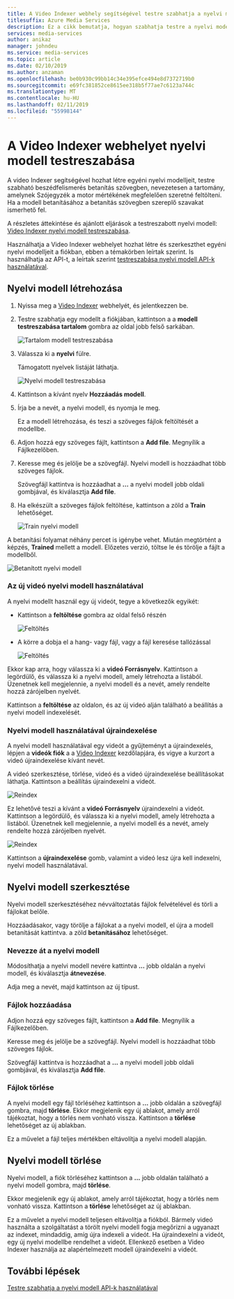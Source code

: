 ```yaml
---
title: A Video Indexer webhely segítségével testre szabhatja a nyelvi modell – Azure
titlesuffix: Azure Media Services
description: Ez a cikk bemutatja, hogyan szabhatja testre a nyelvi modell a Video Indexer webhelyet.
services: media-services
author: anikaz
manager: johndeu
ms.service: media-services
ms.topic: article
ms.date: 02/10/2019
ms.author: anzaman
ms.openlocfilehash: be0b930c99bb14c34e395efce494e8d7372719b0
ms.sourcegitcommit: e69fc381852ce8615ee318b5f77ae7c6123a744c
ms.translationtype: MT
ms.contentlocale: hu-HU
ms.lasthandoff: 02/11/2019
ms.locfileid: "55998144"
---
```

# <a name="customize-a-language-model-with-the-video-indexer-website"></a>A Video Indexer webhelyet nyelvi modell testreszabása

A video Indexer segítségével hozhat létre egyéni nyelvi modelljeit, testre szabható beszédfelismerés betanítás szövegben, nevezetesen a tartomány, amelynek Szójegyzék a motor mértékének megfelelően szeretné feltölteni. Ha a modell betanításához a betanítás szövegben szereplő szavakat ismerhető fel. 

A részletes áttekintése és ajánlott eljárások a testreszabott nyelvi modell: [Video Indexer nyelvi modell testreszabása](customize-language-model-overview.md).

Használhatja a Video Indexer webhelyet hozhat létre és szerkeszthet egyéni nyelvi modelljeit a fiókban, ebben a témakörben leírtak szerint. Is használhatja az API-t, a leírtak szerint [testreszabása nyelvi modell API-k használatával](customize-language-model-with-api.md).

## <a name="create-a-language-model"></a>Nyelvi modell létrehozása

1. Nyissa meg a [Video Indexer](https://www.videoindexer.ai/) webhelyét, és jelentkezzen be.
2. Testre szabhatja egy modellt a fiókjában, kattintson a a **modell testreszabása tartalom** gombra az oldal jobb felső sarkában.

   ![Tartalom modell testreszabása](./media/content-model-customization/content-model-customization.png)

3. Válassza ki a **nyelvi** fülre.

    Támogatott nyelvek listáját láthatja. 

    ![Nyelvi modell testreszabása](./media/customize-language-model/customize-language-model.png)

4. Kattintson a kívánt nyelv **Hozzáadás modell**.
5. Írja be a nevét, a nyelvi modell, és nyomja le meg.

    Ez a modell létrehozása, és teszi a szöveges fájlok feltöltését a modellbe.
6. Adjon hozzá egy szöveges fájlt, kattintson a **Add file**. Megnyílik a Fájlkezelőben.

7. Keresse meg és jelölje be a szövegfájl. Nyelvi modell is hozzáadhat több szöveges fájlok.

    Szövegfájl kattintva is hozzáadhat a **...**  a nyelvi modell jobb oldali gombjával, és kiválasztja **Add file**.
8. Ha elkészült a szöveges fájlok feltöltése, kattintson a zöld a **Train** lehetőséget.

    ![Train nyelvi modell](./media/customize-language-model/train-model.png)

A betanítási folyamat néhány percet is igénybe vehet. Miután megtörtént a képzés, **Trained** mellett a modell. Előzetes verzió, töltse le és törölje a fájlt a modellből.

![Betanított nyelvi modell](./media/customize-language-model/preview-model.png)

### <a name="using-a-language-model-on-a-new-video"></a>Az új videó nyelvi modell használatával

A nyelvi modellt használ egy új videót, tegye a következők egyikét:

* Kattintson a **feltöltése** gombra az oldal felső részén 

    ![Feltöltés](./media/customize-language-model/upload.png)
* A körre a dobja el a hang- vagy fájl, vagy a fájl keresése tallózással

    ![Feltöltés](./media/customize-language-model/upload2.png)

Ekkor kap arra, hogy válassza ki a **videó Forrásnyelv**. Kattintson a legördülő, és válassza ki a nyelvi modell, amely létrehozta a listából. Üzenetnek kell megjelennie, a nyelvi modell és a nevét, amely rendelte hozzá zárójelben nyelvét.

Kattintson a **feltöltése** az oldalon, és az új videó alján található a beállítás a nyelvi modell indexelését.

### <a name="using-a-language-model-to-reindex"></a>Nyelvi modell használatával újraindexelése

A nyelvi modell használatával egy videót a gyűjteményt a újraindexelés, lépjen a **videók fiók** a a [Video Indexer](https://www.videoindexer.ai/) kezdőlapjára, és vigye a kurzort a videó újraindexelése kívánt nevét.

A videó szerkesztése, törlése, videó és a videó újraindexelése beállításokat láthatja. Kattintson a beállítás újraindexelni a videót.

![Reindex](./media/customize-language-model/reindex1.png)

Ez lehetővé teszi a kívánt a **videó Forrásnyelv** újraindexelni a videót. Kattintson a legördülő, és válassza ki a nyelvi modell, amely létrehozta a listából. Üzenetnek kell megjelennie, a nyelvi modell és a nevét, amely rendelte hozzá zárójelben nyelvét.

![Reindex](./media/customize-language-model/reindex.png)

Kattintson a **újraindexelése** gomb, valamint a videó lesz újra kell indexelni, nyelvi modell használatával.

## <a name="edit-a-language-model"></a>Nyelvi modell szerkesztése

Nyelvi modell szerkesztéséhez névváltoztatás fájlok felvételével és törli a fájlokat belőle.

Hozzáadásakor, vagy törölje a fájlokat a a nyelvi modell, el újra a modell betanítását kattintva. a zöld **betanításához** lehetőséget.

### <a name="rename-the-language-model"></a>Nevezze át a nyelvi modell

Módosíthatja a nyelvi modell nevére kattintva **...**  jobb oldalán a nyelvi modell, és kiválasztja **átnevezése**. 

Adja meg a nevét, majd kattintson az új típust.

### <a name="add-files"></a>Fájlok hozzáadása

Adjon hozzá egy szöveges fájlt, kattintson a **Add file**. Megnyílik a Fájlkezelőben.

Keresse meg és jelölje be a szövegfájl. Nyelvi modell is hozzáadhat több szöveges fájlok.

Szövegfájl kattintva is hozzáadhat a **...**  a nyelvi modell jobb oldali gombjával, és kiválasztja **Add file**.

### <a name="delete-files"></a>Fájlok törlése

A nyelvi modell egy fájl törléséhez kattintson a **...**  jobb oldalán a szövegfájl gombra, majd **törlése**. Ekkor megjelenik egy új ablakot, amely arról tájékoztat, hogy a törlés nem vonható vissza. Kattintson a **törlése** lehetőséget az új ablakban.

Ez a művelet a fájl teljes mértékben eltávolítja a nyelvi modell alapján.

## <a name="delete-a-language-model"></a>Nyelvi modell törlése

Nyelvi modell, a fiók törléséhez kattintson a **...**  jobb oldalán található a nyelvi modell gombra, majd **törlése**.

Ekkor megjelenik egy új ablakot, amely arról tájékoztat, hogy a törlés nem vonható vissza. Kattintson a **törlése** lehetőséget az új ablakban.

Ez a művelet a nyelvi modell teljesen eltávolítja a fiókból. Bármely videó használta a szolgáltatást a törölt nyelvi modell fogja megőrizni a ugyanazt az indexet, mindaddig, amíg újra indexeli a videót. Ha újraindexelni a videót, egy új nyelvi modellbe rendelhet a videót. Ellenkező esetben a Video Indexer használja az alapértelmezett modell újraindexelni a videót. 

## <a name="next-steps"></a>További lépések

[Testre szabhatja a nyelvi modell API-k használatával](customize-language-model-with-api.md)
